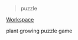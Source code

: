 > puzzle

[Workspace](https://www.notion.so/vy/Puzzle-cf64547b96f54181856ebc2618b14168)

plant growing puzzle game

